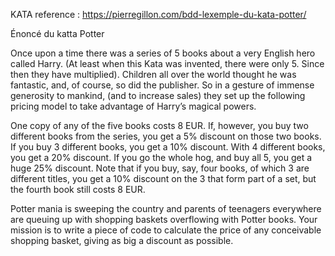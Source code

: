 KATA reference : https://pierregillon.com/bdd-lexemple-du-kata-potter/


Énoncé du katta Potter

Once upon a time there was a series of 5 books about a very English hero called Harry.
(At least when this Kata was invented, there were only 5. Since then they have multiplied).
Children all over the world thought he was fantastic, and, of course, so did the publisher.
So in a gesture of immense generosity to mankind, (and to increase sales) they set up the 
following pricing model to take advantage of Harry’s magical powers.

One copy of any of the five books costs 8 EUR. If, however, you buy two different books from the series, you get a 5% discount on those two books. 
If you buy 3 different books, you get a 10% discount. With 4 different books, you get a 20% discount. If you go the whole hog, and buy all 5, you get a huge 25% discount. 
Note that if you buy, say, four books, of which 3 are different titles, you get a 10% discount on the 3 that form part of a set, but the fourth book still costs 8 EUR.

Potter mania is sweeping the country and parents of teenagers everywhere are queuing up with shopping baskets overflowing with Potter books. 
Your mission is to write a piece of code to calculate the price of any conceivable shopping basket, giving as big a discount as possible.

